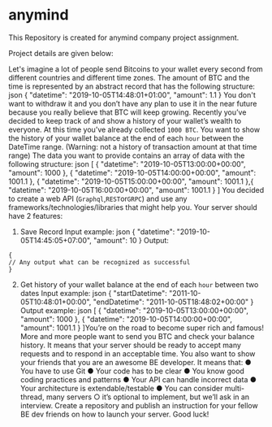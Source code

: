 # anymind
This Repository is created for anymind company project assignment.

Project details are given below:

Let's imagine a lot of people send Bitcoins to your wallet every second from different countries and
different time zones. The amount of BTC and the time is represented by an abstract record that has the
following structure:
json
{
"datetime": "2019-10-05T14:48:01+01:00",
"amount": 1.1
}
You don't want to withdraw it and you don’t have any plan to use it in the near future because you really
believe that BTC will keep growing. Recently you’ve decided to keep track of and show a history of your
wallet’s wealth to everyone.
At this time you’ve already collected `1000 BTC`. You want to show the history of your wallet balance
at the end of each `hour` between the DateTime range.
(Warning: not a history of transaction amount at that time range)
The data you want to provide contains an array of data with the following structure:
json
[
{
"datetime": "2019-10-05T13:00:00+00:00",
"amount": 1000
},
{
"datetime": "2019-10-05T14:00:00+00:00",
"amount": 1001.1
},
{
"datetime": "2019-10-05T15:00:00+00:00",
"amount": 1001.1
},{
"datetime": "2019-10-05T16:00:00+00:00",
"amount": 1001.1
}
]
You decided to create a web API (`Graphql`,`REST`or`GRPC`) and use any
frameworks/technologies/libraries that might help you.
Your server should have 2 features:
1) Save Record
Input example:
json
{
"datetime": "2019-10-05T14:45:05+07:00",
"amount": 10
}
Output:
```
{
// Any output what can be recognized as successful
}
```
2) Get history of your wallet balance at the end of each `hour` between two dates
Input example:
json
{
"startDatetime": "2011-10-05T10:48:01+00:00",
"endDatetime": "2011-10-05T18:48:02+00:00"
}
Output example:
json
[
{
"datetime": "2019-10-05T13:00:00+00:00",
"amount": 1000
},
{
"datetime": "2019-10-05T14:00:00+00:00",
"amount": 1001.1
}
]You’re on the road to become super rich and famous! More and more people want to send you BTC and
check your balance history. It means that your server should be ready to accept many requests and to
respond in an acceptable time. You also want to show your friends that you are an awesome BE
developer. It means that:
● You have to use Git
● Your code has to be clear
● You know good coding practices and patterns
● Your API can handle incorrect data
● Your architecture is extendable/testable
● You can consider multi-thread, many servers
○ it’s optional to implement, but we’ll ask in an interview.
Create a repository and publish an instruction for your fellow BE dev friends on how to launch your
server.
Good luck!